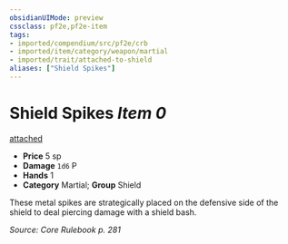 ```yaml
---
obsidianUIMode: preview
cssclass: pf2e,pf2e-item
tags:
- imported/compendium/src/pf2e/crb
- imported/item/category/weapon/martial
- imported/trait/attached-to-shield
aliases: ["Shield Spikes"]
---
```

# Shield Spikes *Item 0*  
[attached <to shield>](attached.md)  

- **Price** 5 sp
- **Damage** `1d6` P
- **Hands** 1
- **Category** Martial; **Group** Shield 

These metal spikes are strategically placed on the defensive side of the shield to deal piercing damage with a shield bash.

*Source: Core Rulebook p. 281*